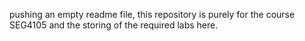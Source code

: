pushing an empty readme file, this repository is purely for the course SEG4105 and the storing of the required labs here.
